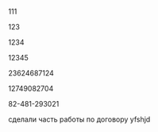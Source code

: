 111

123

1234

12345

23624687124

12749082704

82-481-293021


сделали часть работы по договору
yfshjd